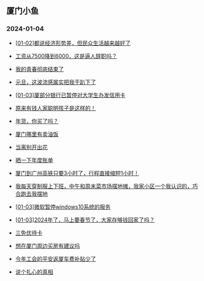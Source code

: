 ## 厦门小鱼 
### 2024-01-04

+ [[01-02]都说经济形势差，但民众生活越来越好了](http://bbs.xmfish.com/read-htm-tid-18129697.html)

+ [工资从7500降到6000，这是逼人辞职吗？](http://bbs.xmfish.com/read-htm-tid-18129880.html)

+ [我的青春彻底结束了](http://bbs.xmfish.com/read-htm-tid-18129886.html)

+ [元旦，这波流感属实把我干趴下了](http://bbs.xmfish.com/read-htm-tid-18129852.html)

+ [[01-03]厦部分银行已暂停对大学生办发信用卡](http://bbs.xmfish.com/read-htm-tid-18129762.html)

+ [原来有钱人家聪明孩子是这样的！](http://bbs.xmfish.com/read-htm-tid-18129911.html)

+ [年货，你买了吗？](http://bbs.xmfish.com/read-htm-tid-18129992.html)

+ [厦门哪里有卖油饭](http://bbs.xmfish.com/read-htm-tid-18129681.html)

+ [当离别开出花](http://bbs.xmfish.com/read-htm-tid-18129721.html)

+ [晒一下年度账单](http://bbs.xmfish.com/read-htm-tid-18129870.html)

+ [厦门到广州高铁只要3小时了，行程直接缩短1小时！](http://bbs.xmfish.com/read-htm-tid-18130048.html)

+ [我每天穿制服上下班，中午和周末菜市场摆地摊，我家小区一个我认识的，巧合跑去我摆地](http://bbs.xmfish.com/read-htm-tid-18129702.html)

+ [[01-03]微软暂停windows10系统的服务](http://bbs.xmfish.com/read-htm-tid-18129920.html)

+ [[01-03]2024年了，马上要春节了，大家存够钱回家了吗？](http://bbs.xmfish.com/read-htm-tid-18129928.html)

+ [三免优待卡](http://bbs.xmfish.com/read-htm-tid-18129940.html)

+ [想在厦门周边买房有建议吗](http://bbs.xmfish.com/read-htm-tid-18130118.html)

+ [今年工会的平安返厦车费补贴少了](http://bbs.xmfish.com/read-htm-tid-18130094.html)

+ [说个扎心的真相](http://bbs.xmfish.com/read-htm-tid-18130203.html)

